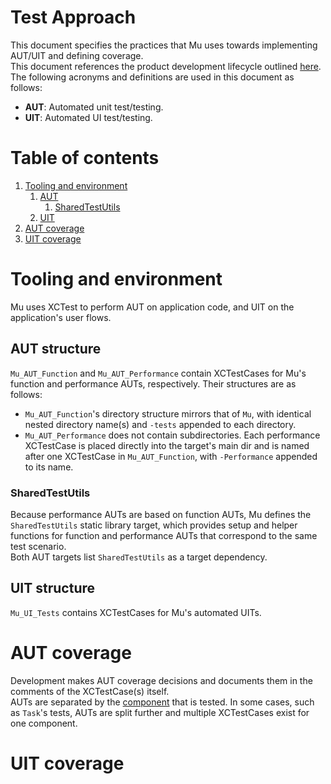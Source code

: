 # Test Approach
This document specifies the practices that Mu uses towards implementing AUT/UIT and defining coverage.  
This document references the product development lifecycle outlined [here](../../README.md).  
The following acronyms and definitions are used in this document as follows:  
* __AUT__: Automated unit test/testing.
* __UIT__: Automated UI test/testing.

# Table of contents
1. [Tooling and environment](#tooling-and-environment)
    1. [AUT](#aut-structure)
        1. [SharedTestUtils](#sharedtestutils)
    1. [UIT](#uit-structure)
1. [AUT coverage](#aut-coverage)
1. [UIT coverage](#uit-coverage)

# Tooling and environment
Mu uses XCTest to perform AUT on application code, and UIT on the application's user flows.  

## AUT structure
`Mu_AUT_Function` and `Mu_AUT_Performance` contain XCTestCases for Mu's function and performance AUTs, respectively. Their structures are as follows:  
* `Mu_AUT_Function`'s directory structure mirrors that of `Mu`, with identical nested directory name(s) and `-tests` appended to each directory.
* `Mu_AUT_Performance` does not contain subdirectories. Each performance XCTestCase is placed directly into the target's main dir and is named after one XCTestCase in `Mu_AUT_Function`, with `-Performance` appended to its name.

### SharedTestUtils
Because performance AUTs are based on function AUTs, Mu defines the `SharedTestUtils` static library target, which provides setup and helper functions for function and performance AUTs that correspond to the same test scenario.  
Both AUT targets list `SharedTestUtils` as a target dependency.

## UIT structure
`Mu_UI_Tests` contains XCTestCases for Mu's automated UITs.

# AUT coverage
Development makes AUT coverage decisions and documents them in the comments of the XCTestCase(s) itself.  
AUTs are separated by the [component](./development-principles.md) that is tested. In some cases, such as `Task`'s tests, AUTs are split further and multiple XCTestCases exist for one component. 

# UIT coverage
